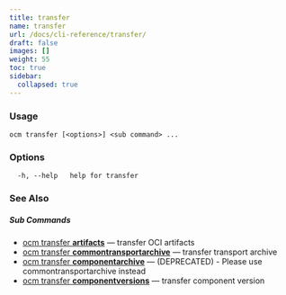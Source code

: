 ```yaml
---
title: transfer
name: transfer
url: /docs/cli-reference/transfer/
draft: false
images: []
weight: 55
toc: true
sidebar:
  collapsed: true
---
```

### Usage

```
ocm transfer [<options>] <sub command> ...
```

### Options

```
  -h, --help   help for transfer
```

### See Also



##### Sub Commands

* [ocm transfer <b>artifacts</b>](/docs/cli-reference/transfer/artifacts/)	 &mdash; transfer OCI artifacts
* [ocm transfer <b>commontransportarchive</b>](/docs/cli-reference/transfer/commontransportarchive/)	 &mdash; transfer transport archive
* [ocm transfer <b>componentarchive</b>](/docs/cli-reference/transfer/componentarchive/)	 &mdash; (DEPRECATED) - Please use commontransportarchive instead
* [ocm transfer <b>componentversions</b>](/docs/cli-reference/transfer/componentversions/)	 &mdash; transfer component version

